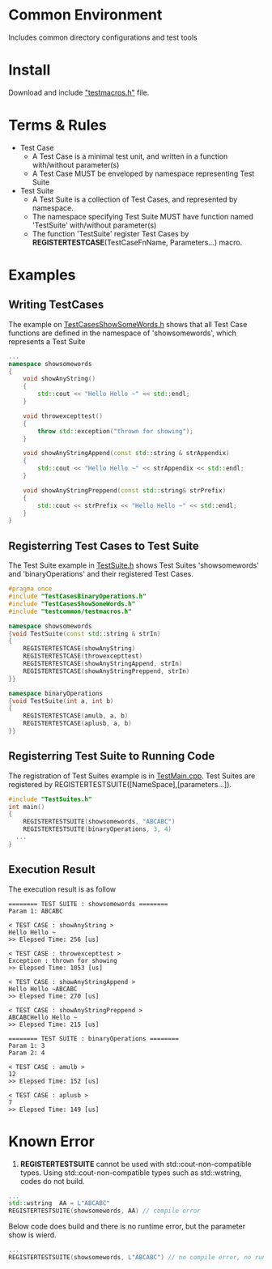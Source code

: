# Common Environment
Includes common directory configurations and test tools

# Install
Download and include ["testmacros.h"](https://github.com/QUOPA/TestTools/blob/main/src/testcommon/testmacros.h) file.

# Terms & Rules
* Test Case
  * A Test Case is a minimal test unit, and written in a function with/without parameter(s)
  * A Test Case MUST be enveloped by namespace representing Test Suite
* Test Suite
  * A Test Suite is a collection of Test Cases, and represented by namespace. 
  * The namespace specifying Test Suite MUST have function named 'TestSuite' with/without parameter(s)
  * The function 'TestSuite' register Test Cases by **REGISTERTESTCASE**(TestCaseFnName, Parameters...) macro.

# Examples
## Writing TestCases
The example on [TestCasesShowSomeWords.h](https://github.com/QUOPA/TestTools/blob/main/src/TestOfTest/TestCasesShowSomeWords.h) shows that all Test Case functions are defined in the namespace of 'showsomewords', which represents a Test Suite
```c++
...
namespace showsomewords
{
	void showAnyString()
	{
		std::cout << "Hello Hello ~" << std::endl;
	}

	void throwexcepttest()
	{
		throw std::exception("thrown for showing");
	}

	void showAnyStringAppend(const std::string & strAppendix)
	{
		std::cout << "Hello Hello ~" << strAppendix << std::endl;
	}

	void showAnyStringPreppend(const std::string& strPrefix)
	{
		std::cout << strPrefix << "Hello Hello ~" << std::endl;
	}
}
```
## Registerring Test Cases to Test Suite
The Test Suite example in [TestSuite.h](https://github.com/QUOPA/TestTools/blob/main/src/TestOfTest/TestSuites.h) shows Test Suites 'showsomewords' and 'binaryOperations' and their registered Test Cases.
```c++
#pragma once
#include "TestCasesBinaryOperations.h"
#include "TestCasesShowSomeWords.h"
#include "testcommon/testmacros.h"

namespace showsomewords 
{void TestSuite(const std::string & strIn)
{
	REGISTERTESTCASE(showAnyString)
	REGISTERTESTCASE(throwexcepttest)
	REGISTERTESTCASE(showAnyStringAppend, strIn)
	REGISTERTESTCASE(showAnyStringPreppend, strIn)
}}

namespace binaryOperations
{void TestSuite(int a, int b)
{
	REGISTERTESTCASE(amulb, a, b)
	REGISTERTESTCASE(aplusb, a, b)
}}
```
## Registerring Test Suite to Running Code
The registration of Test Suites example is in [TestMain.cpp](https://github.com/QUOPA/TestTools/blob/main/src/TestOfTest/TestMain.cpp). Test Suites are registered by REGISTERTESTSUITE([NameSpace],[parameters...]).
```c++
#include "TestSuites.h"
int main()
{
	REGISTERTESTSUITE(showsomewords, "ABCABC")
	REGISTERTESTSUITE(binaryOperations, 3, 4)
  ...
}
```
## Execution Result
The execution result is as follow
```
======== TEST SUITE : showsomewords ========
Param 1: ABCABC

< TEST CASE : showAnyString >
Hello Hello ~
>> Elepsed Time: 256 [us]

< TEST CASE : throwexcepttest >
Exception : thrown for showing
>> Elepsed Time: 1053 [us]

< TEST CASE : showAnyStringAppend >
Hello Hello ~ABCABC
>> Elepsed Time: 270 [us]

< TEST CASE : showAnyStringPreppend >
ABCABCHello Hello ~
>> Elepsed Time: 215 [us]

======== TEST SUITE : binaryOperations ========
Param 1: 3
Param 2: 4

< TEST CASE : amulb >
12
>> Elepsed Time: 152 [us]

< TEST CASE : aplusb >
7
>> Elepsed Time: 149 [us]
```

# Known Error
1. **REGISTERTESTSUITE** cannot be used with std::cout-non-compatible types.
Using std::cout-non-compatible types such as std::wstring, codes do not build.
```c++
...
std::wstring  AA = L"ABCABC"
REGISTERTESTSUITE(showsomewords, AA) // compile error
```
Below code does build and there is no runtime error, but the parameter show is wierd.
```c++
...
REGISTERTESTSUITE(showsomewords, L"ABCABC") // no compile error, no runtime error but parameter list show seems wierd.
```


